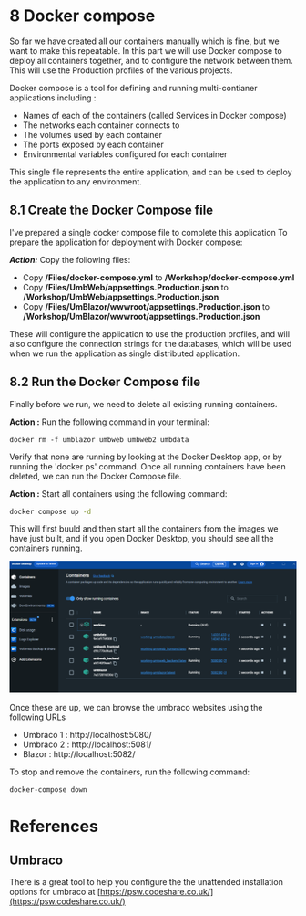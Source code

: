 # 8 Docker compose

So far we have created all our containers manually which is fine, but we want to make this repeatable. In this part we will use Docker compose to deploy all containers together, and to configure the network between them. This will use the Production profiles of the various projects.

Docker compose is a tool for defining and running multi-contianer applications including :

- Names of each of the containers (called Services in Docker compose)
- The networks each container connects to
- The volumes used by each container
- The ports exposed by each container
- Environmental variables configured for each container

This single file represents the entire application, and can be used to deploy the application to any environment.

## 8.1 Create the Docker Compose file

I've prepared a single docker compose file to complete this application To prepare the application for deployment with Docker compose:

***Action:*** Copy the following files:

- Copy **/Files/docker-compose.yml** to **/Workshop/docker-compose.yml**
- Copy **/Files/UmbWeb/appsettings.Production.json** to **/Workshop/UmbWeb/appsettings.Production.json**
- Copy **/Files/UmBlazor/wwwroot/appsettings.Production.json** to **/Workshop/UmBlazor/wwwroot/appsettings.Production.json**

These will configure the application to use the production profiles, and will also configure the connection strings for the databases, which will be used when we run the application as single distributed application.

## 8.2 Run the Docker Compose file

Finally before we run, we need to delete all existing running containers. 

**Action :** Run the following command in your terminal:

    docker rm -f umblazor umbweb umbweb2 umbdata

Verify that none are running by looking at the Docker Desktop app, or by running the 'docker ps' command. Once all running containers have been deleted, we can run the Docker Compose file.

**Action :** Start all containers using the following command:

```bash
docker compose up -d
```

This will first buuld and then start all the containers from the images we have just built, and if you open Docker Desktop, you should see all the containers running.

![Alt text](media/9_DockerCompose.png)

Once these are up, we can browse the umbraco websites using the following URLs

- Umbraco 1 : http://localhost:5080/ 
- Umbraco 2 : http://localhost:5081/
- Blazor : http://localhost:5082/

To stop and remove the containers, run the following command:

```bash
docker-compose down 
```

# References

## Umbraco

There is a great tool to help you configure the the unattended installation options for umbraco at [https://psw.codeshare.co.uk/](https://psw.codeshare.co.uk/)

